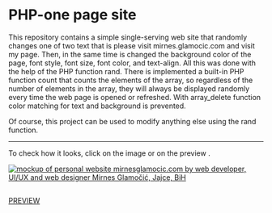 # PHP-one page site
This repository contains a simple single-serving web site that randomly changes one of two text that is please visit mirnes.glamocic.com and visit my page. Then, in the same time is changed the background color of the page, font style, font size, font color, and text-align. All this was done with the help of the PHP function rand. There is implemented a built-in PHP function count that counts the elements of the array, so regardless of the number of elements in the array, they will always be displayed randomly every time the web page is opened or refreshed. With array_delete function color matching for text and background is prevented.

Of course, this project can be used to modify anything else using the rand function.

---

To check how it looks, click on the image or on the preview .

[![mockup of personal website mirnesglamocic.com by web developer, UI/UX and web designer Mirnes Glamočić, Jajce, BiH](https://php-one-page-site.mirnesglamocic.com/mockup-og.webp)](https://php-one-page-site.mirnesglamocic.com)
##
[PREVIEW](https://php-one-page-site.mirnesglamocic.com)
